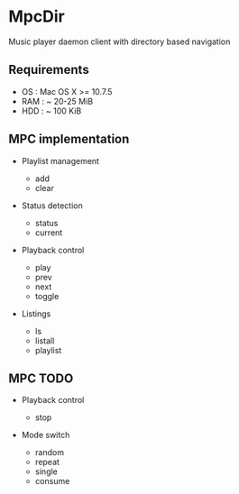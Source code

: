 MpcDir
======

Music player daemon client with directory based navigation


Requirements
------------

- OS  : Mac OS X >= 10.7.5
- RAM : ~ 20-25 MiB
- HDD : ~ 100 KiB

MPC implementation
------------------

* Playlist management
  - add
  - clear
  
* Status detection
  - status
  - current

* Playback control
  - play
  - prev
  - next
  - toggle
  
* Listings
  - ls
  - listall
  - playlist

MPC TODO
--------

* Playback control
  - stop

* Mode switch
  - random
  - repeat
  - single
  - consume

